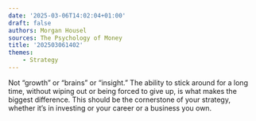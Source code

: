 ```yaml
---
date: '2025-03-06T14:02:04+01:00'
draft: false
authors: Morgan Housel
sources: The Psychology of Money
title: '202503061402'
themes:
    - Strategy
---
```

Not “growth” or “brains” or “insight.” The ability to stick around for a long time, without wiping out or being forced
to give up, is what makes the biggest difference. This should be the cornerstone of your strategy, whether it’s in
investing or your career or a business you own.
